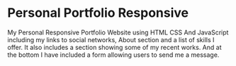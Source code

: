 # Personal Portfolio Responsive

My Personal Responsive Portfolio Website using HTML CSS And JavaScript including my links to social networks, About section and a list of skills I offer. It also includes a section showing some of my recent works. And at the bottom I have included a form allowing users to send me a message.

